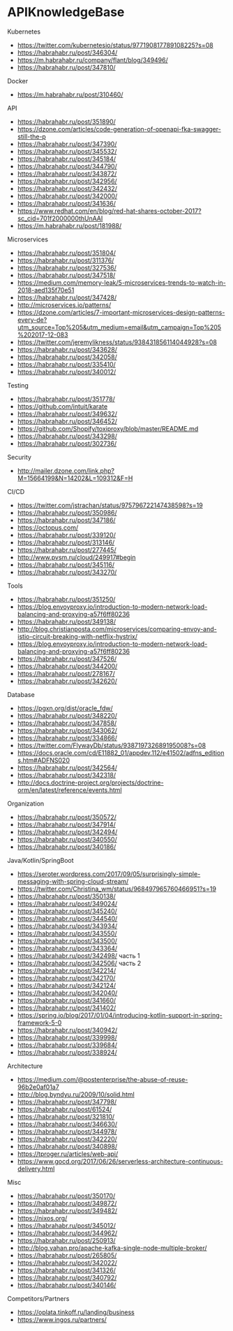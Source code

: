 # APIKnowledgeBase

Kubernetes
- https://twitter.com/kubernetesio/status/977190817789108225?s=08
- https://habrahabr.ru/post/346304/
- https://m.habrahabr.ru/company/flant/blog/349496/
- https://habrahabr.ru/post/347810/

Docker
- https://m.habrahabr.ru/post/310460/

API
- https://habrahabr.ru/post/351890/
- https://dzone.com/articles/code-generation-of-openapi-fka-swagger-still-the-p
- https://habrahabr.ru/post/347390/
- https://habrahabr.ru/post/345532/
- https://habrahabr.ru/post/345184/
- https://habrahabr.ru/post/344790/
- https://habrahabr.ru/post/343872/
- https://habrahabr.ru/post/342956/
- https://habrahabr.ru/post/342432/
- https://habrahabr.ru/post/342000/
- https://habrahabr.ru/post/341636/
- https://www.redhat.com/en/blog/red-hat-shares-october-2017?sc_cid=701f2000000thUnAAI
- https://m.habrahabr.ru/post/181988/

Microservices
- https://habrahabr.ru/post/351804/
- https://habrahabr.ru/post/311376/
- https://habrahabr.ru/post/327536/
- https://habrahabr.ru/post/347518/
- https://medium.com/memory-leak/5-microservices-trends-to-watch-in-2018-aed135f70e51
- https://habrahabr.ru/post/347428/
- http://microservices.io/patterns/
- https://dzone.com/articles/7-important-microservices-design-patterns-every-de?utm_source=Top%205&utm_medium=email&utm_campaign=Top%205%202017-12-083
- https://twitter.com/jeremylikness/status/938431856114044928?s=08
- https://habrahabr.ru/post/343628/
- https://habrahabr.ru/post/342058/
- https://habrahabr.ru/post/335410/
- https://habrahabr.ru/post/340012/

Testing
- https://habrahabr.ru/post/351778/
- https://github.com/intuit/karate
- https://habrahabr.ru/post/349632/
- https://habrahabr.ru/post/346452/
- https://github.com/Shopify/toxiproxy/blob/master/README.md
- https://habrahabr.ru/post/343298/
- https://habrahabr.ru/post/302736/

Security
- http://mailer.dzone.com/link.php?M=15664199&N=14202&L=109312&F=H

CI/CD
- https://twitter.com/jstrachan/status/975796722147438598?s=19
- https://habrahabr.ru/post/350986/
- https://habrahabr.ru/post/347186/
- https://octopus.com/
- https://habrahabr.ru/post/339120/
- https://habrahabr.ru/post/313146/
- https://habrahabr.ru/post/277445/
- http://www.pvsm.ru/cloud/249917#begin
- https://habrahabr.ru/post/345116/
- https://habrahabr.ru/post/343270/

Tools
- https://habrahabr.ru/post/351250/
- https://blog.envoyproxy.io/introduction-to-modern-network-load-balancing-and-proxying-a57f6ff80236
- https://habrahabr.ru/post/349138/
- http://blog.christianposta.com/microservices/comparing-envoy-and-istio-circuit-breaking-with-netflix-hystrix/
- https://blog.envoyproxy.io/introduction-to-modern-network-load-balancing-and-proxying-a57f6ff80236
- https://habrahabr.ru/post/347526/
- https://habrahabr.ru/post/344200/
- https://habrahabr.ru/post/278167/
- https://habrahabr.ru/post/342620/

Database
- https://pgxn.org/dist/oracle_fdw/
- https://habrahabr.ru/post/348220/
- https://habrahabr.ru/post/347858/
- https://habrahabr.ru/post/343062/
- https://habrahabr.ru/post/334866/
- https://twitter.com/FlywayDb/status/938719732689195008?s=08
- https://docs.oracle.com/cd/E11882_01/appdev.112/e41502/adfns_editions.htm#ADFNS020
- https://habrahabr.ru/post/342564/
- https://habrahabr.ru/post/342318/
- http://docs.doctrine-project.org/projects/doctrine-orm/en/latest/reference/events.html

Organization
- https://habrahabr.ru/post/350572/
- https://habrahabr.ru/post/347914/
- https://habrahabr.ru/post/342494/
- https://habrahabr.ru/post/340550/
- https://habrahabr.ru/post/340186/

Java/Kotlin/SpringBoot
- https://seroter.wordpress.com/2017/09/05/surprisingly-simple-messaging-with-spring-cloud-stream/
- https://twitter.com/Christina_wm/status/968497965760466951?s=19
- https://habrahabr.ru/post/350138/
- https://habrahabr.ru/post/349024/
- https://habrahabr.ru/post/345240/
- https://habrahabr.ru/post/344540/
- https://habrahabr.ru/post/343934/
- https://habrahabr.ru/post/343550/
- https://habrahabr.ru/post/343500/
- https://habrahabr.ru/post/343364/
- https://habrahabr.ru/post/342498/ часть 1
- https://habrahabr.ru/post/342506/ часть 2
- https://habrahabr.ru/post/342214/
- https://habrahabr.ru/post/342170/
- https://habrahabr.ru/post/342124/
- https://habrahabr.ru/post/342040/
- https://habrahabr.ru/post/341660/
- https://habrahabr.ru/post/341402/
- https://spring.io/blog/2017/01/04/introducing-kotlin-support-in-spring-framework-5-0
- https://habrahabr.ru/post/340942/
- https://habrahabr.ru/post/339998/
- https://habrahabr.ru/post/339684/
- https://habrahabr.ru/post/338924/

Architecture
- https://medium.com/@postenterprise/the-abuse-of-reuse-96b2e0af01a7
- http://blog.byndyu.ru/2009/10/solid.html
- https://habrahabr.ru/post/347798/
- https://habrahabr.ru/post/61524/
- https://habrahabr.ru/post/321810/
- https://habrahabr.ru/post/346630/
- https://habrahabr.ru/post/344978/
- https://habrahabr.ru/post/342220/
- https://habrahabr.ru/post/340898/
- https://tproger.ru/articles/web-api/
- https://www.gocd.org/2017/06/26/serverless-architecture-continuous-delivery.html

Misc
- https://habrahabr.ru/post/350170/
- https://habrahabr.ru/post/349872/
- https://habrahabr.ru/post/349482/
- https://nixos.org/
- https://habrahabr.ru/post/345012/
- https://habrahabr.ru/post/344962/
- https://habrahabr.ru/post/250913/
- http://blog.vahan.pro/apache-kafka-single-node-multiple-broker/
- https://habrahabr.ru/post/265805/
- https://habrahabr.ru/post/342022/
- https://habrahabr.ru/post/341326/
- https://habrahabr.ru/post/340792/
- https://habrahabr.ru/post/340146/

Competitors/Partners
- https://oplata.tinkoff.ru/landing/business
- https://www.ingos.ru/partners/
